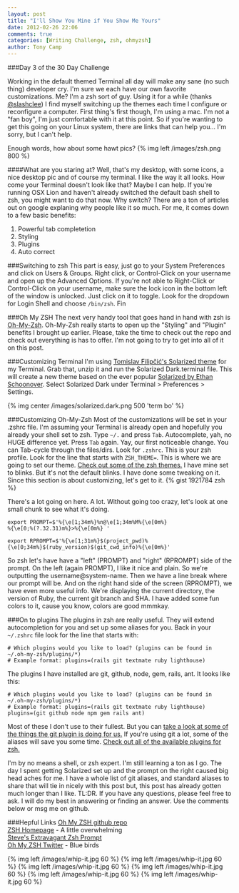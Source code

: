 ```yaml
---
layout: post
title: "I'll Show You Mine if You Show Me Yours"
date: 2012-02-26 22:06
comments: true
categories: [Writing Challenge, zsh, ohmyzsh]
author: Tony Camp 
---
```

###Day 3 of the 30 Day Challenge

Working in the default themed Terminal all day will make any sane (no such thing) developer cry. I'm sure we each have our own favorite customizations. Me? I'm a zsh sort of guy. Using it for a while (thanks [@slashclee][6]) I find myself switching up the themes each time I configure or reconfigure a computer. First thing's first though, I'm using a mac. I'm not a "fan boy", I'm just comfortable with it at this point. So if you're wanting to get this going on your Linux system, there are links that can help you... I'm sorry, but I can't help.

Enough words, how about some hawt pics?
{% img left /images/zsh.png 800 %}

####What are you staring at?
Well, that's my desktop, with some icons, a nice desktop pic and of course my terminal. I like the way it all looks. How come your Terminal doesn't look like that? Maybe I can help. If you're running OSX Lion and haven't already switched the default bash shell to zsh, you might want to do that now. Why switch? There are a ton of articles out on google explaning why people like it so much. For me, it comes down to a few basic benefits:
<ol>
	<li>Powerful tab completetion</li>
	<li>Styling</li>
	<li>Plugins</li>
	<li>Auto correct</li>
</ol>

###Switching to zsh
This part is easy, just go to your System Preferences and click on Users & Groups. Right click, or Control-Click on your username and open up the Advanced Options. If you're not able to Right-Click or Control-Click on your username, make sure the lock icon in the bottom left of the window is unlocked. Just click on it to toggle. Look for the dropdown for Login Shell and choose `/bin/zsh`. Fin

###Oh My ZSH
The next very handy tool that goes hand in hand with zsh is [Oh-My-Zsh][0]. Oh-My-Zsh really starts to open up the "Styling" and "Plugin" benefits I brought up earlier. Please, take the time to check out the repo and check out everything is has to offer. I'm not going to try to get into all of it on this post.

###Customizing Terminal
I'm using [Tomislav Filipčić's Solarized theme][2] for my Terminal. Grab that, unzip it and run the Solarized Dark.terminal file. This will create a new theme based on the ever popular [Solarized by Ethan Schoonover][3]. Select Solarized Dark under Terminal > Preferences > Settings.

{% img center /images/solarized.dark.png 500 'term bo' %}

###Customizing Oh-My-Zsh
Most of the customizations will be set in your .zshrc file. I'm assuming your Terminal is already open and hopefully you already your shell set to zsh. Type `~/.` and press `Tab`. Autocomplete, yah, no HUGE difference yet. Press `Tab` again. Yay, our first noticeable change. You can Tab-cycle through the files/dirs. Look for `.zshrc`.  This is your zsh profile. Look for the line that starts with `ZSH_THEME=`. This is where we are going to set our theme. [Check out some of the zsh themes.][1] I have mine set to blinks. But it's not the default blinks. I have done some tweaking on it. Since this section is about customizing, let's get to it. 
{% gist 1921784 zsh %}

There's a lot going on here. A lot. Without going too crazy, let's look at one small chunk to see what it's doing.
```
export PROMPT=$'%{\e[1;34m%}%n@\e[1;34m%M%{\e[0m%}
%{\e[0;%(?.32.31)m%}>%{\e[0m%} '

export RPROMPT=$'%{\e[1;31m%}$(project_pwd)%{\e[0;34m%}$(ruby_version)$(git_cwd_info)%{\e[0m%}'
```
So zsh let's have have a "left" (PROMPT) and "right" (RPROMPT) side of the prompt. On the left (again PROMPT), I like it nice and plain. So we're outputting the username@system-name. Then we have a line break where our prompt will be. And on the right hand side of the screen (RPROMPT), we have even more useful info. We're displaying the current directory, the version of Ruby, the current git branch and SHA. I have added some fun colors to it, cause you know, colors are good mmmkay.

###On to plugins
The plugins in zsh are really useful. They will extend autocompletion for you and set up some aliases for you. Back in your `~/.zshrc` file look for the line that starts with:
```
# Which plugins would you like to load? (plugins can be found in ~/.oh-my-zsh/plugins/*)
# Example format: plugins=(rails git textmate ruby lighthouse)
```

The plugins I have installed are git, github, node, gem, rails, ant. It looks like this:
```
# Which plugins would you like to load? (plugins can be found in ~/.oh-my-zsh/plugins/*)
# Example format: plugins=(rails git textmate ruby lighthouse)
plugins=(git github node npm gem rails ant)
```
Most of these I don't use to their fullest. But you can [take a look at some of the things the git plugin is doing for us.][4] If you're using git a lot, some of the aliases will save you some time. [Check out all of the available plugins for zsh.][5]

I'm by no means a shell, or zsh expert. I'm still learning a ton as I go. The day I spent getting Solarized set up and the prompt on the right caused big head aches for me. I have a whole list of git aliases, and standard aliases to share that will tie in nicely with this post but, this post has already gotten much longer than I like. TL:DR. If you have any questions, please feel free to ask. I will do my best in answering or finding an answer. Use the comments below or msg me on github.

###Hepful Links
[Oh My ZSH github repo][0]<br />
[ZSH Homepage][7] - A little overwhelming<br />
[Steve's Extravagant Zsh Prompt][8]<br />
[Oh My ZSH Twitter][9] - Blue birds<br />

<div class="clearfix">
{% img left /images/whip-it.jpg 60 %}
{% img left /images/whip-it.jpg 60 %}
{% img left /images/whip-it.jpg 60 %}
{% img left /images/whip-it.jpg 60 %}
{% img left /images/whip-it.jpg 60 %}
{% img left /images/whip-it.jpg 60 %}
</div>

[0]: https://github.com/robbyrussell/oh-my-zsh
[1]: https://github.com/robbyrussell/oh-my-zsh/wiki/themes
[2]: https://github.com/tomislav/osx-lion-terminal.app-colors-solarized
[3]: http://ethanschoonover.com/solarized
[4]: https://github.com/robbyrussell/oh-my-zsh/blob/master/plugins/git/git.plugin.zsh
[5]: https://github.com/robbyrussell/oh-my-zsh/tree/master/plugins
[6]: https://twitter.com/#!/slashclee
[7]: http://www.zsh.org/
[8]: http://stevelosh.com/blog/2010/02/my-extravagant-zsh-prompt/
[9]: https://twitter.com/#!/ohmyzsh